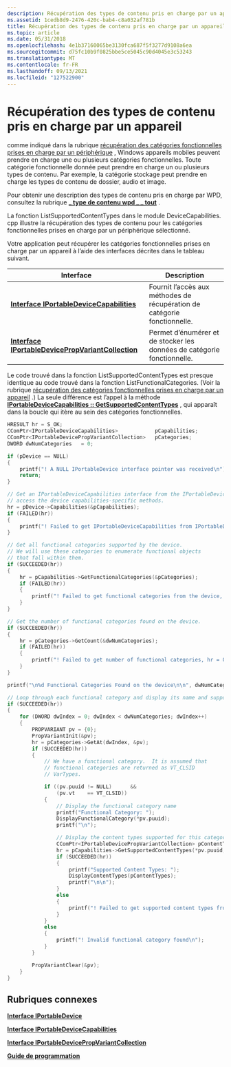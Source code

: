 ```yaml
---
description: Récupération des types de contenu pris en charge par un appareil
ms.assetid: 1cedb8d9-2476-420c-bab4-c8a032af781b
title: Récupération des types de contenu pris en charge par un appareil
ms.topic: article
ms.date: 05/31/2018
ms.openlocfilehash: 4e1b37160065be3130fca687f5f3277d9108a6ea
ms.sourcegitcommit: d75fc10b9f0825bbe5ce5045c90d4045e3c53243
ms.translationtype: MT
ms.contentlocale: fr-FR
ms.lasthandoff: 09/13/2021
ms.locfileid: "127522900"
---
```

# <a name="retrieving-the-content-types-supported-by-a-device"></a>Récupération des types de contenu pris en charge par un appareil

comme indiqué dans la rubrique [récupération des catégories fonctionnelles prises en charge par un périphérique](retrieving-the-functional-categories-supported-by-a-device.md) , Windows appareils mobiles peuvent prendre en charge une ou plusieurs catégories fonctionnelles. Toute catégorie fonctionnelle donnée peut prendre en charge un ou plusieurs types de contenu. Par exemple, la catégorie stockage peut prendre en charge les types de contenu de dossier, audio et image.

Pour obtenir une description des types de contenu pris en charge par WPD, consultez la rubrique [**\_ type de contenu wpd \_ \_ tout**](wpd-content-type-all.md) .

La fonction ListSupportedContentTypes dans le module DeviceCapabilities. cpp illustre la récupération des types de contenu pour les catégories fonctionnelles prises en charge par un périphérique sélectionné.

Votre application peut récupérer les catégories fonctionnelles prises en charge par un appareil à l’aide des interfaces décrites dans le tableau suivant.



| Interface                                                                                      | Description                                                   |
|------------------------------------------------------------------------------------------------|---------------------------------------------------------------|
| [**Interface IPortableDeviceCapabilities**](/windows/desktop/api/portabledeviceapi/nn-portabledeviceapi-iportabledevicecapabilities)                   | Fournit l’accès aux méthodes de récupération de catégorie fonctionnelle. |
| [**Interface IPortableDevicePropVariantCollection**](iportabledevicepropvariantcollection.md) | Permet d’énumérer et de stocker les données de catégorie fonctionnelle.         |



 

Le code trouvé dans la fonction ListSupportedContentTypes est presque identique au code trouvé dans la fonction ListFunctionalCategories. (Voir la rubrique [récupération des catégories fonctionnelles prises en charge par un appareil](retrieving-the-functional-categories-supported-by-a-device.md) .) La seule différence est l’appel à la méthode [**IPortableDeviceCapabilities :: GetSupportedContentTypes**](/windows/desktop/api/PortableDeviceApi/nf-portabledeviceapi-iportabledevicecapabilities-getsupportedcontenttypes) , qui apparaît dans la boucle qui itère au sein des catégories fonctionnelles.


```C++
HRESULT hr = S_OK;
CComPtr<IPortableDeviceCapabilities>            pCapabilities;
CComPtr<IPortableDevicePropVariantCollection>   pCategories;
DWORD dwNumCategories   = 0;

if (pDevice == NULL)
{
    printf("! A NULL IPortableDevice interface pointer was received\n");
    return;
}

// Get an IPortableDeviceCapabilities interface from the IPortableDevice interface to
// access the device capabilities-specific methods.
hr = pDevice->Capabilities(&pCapabilities);
if (FAILED(hr))
{
    printf("! Failed to get IPortableDeviceCapabilities from IPortableDevice, hr = 0x%lx\n",hr);
}

// Get all functional categories supported by the device.
// We will use these categories to enumerate functional objects
// that fall within them.
if (SUCCEEDED(hr))
{
    hr = pCapabilities->GetFunctionalCategories(&pCategories);
    if (FAILED(hr))
    {
        printf("! Failed to get functional categories from the device, hr = 0x%lx\n",hr);
    }
}

// Get the number of functional categories found on the device.
if (SUCCEEDED(hr))
{
    hr = pCategories->GetCount(&dwNumCategories);
    if (FAILED(hr))
    {
        printf("! Failed to get number of functional categories, hr = 0x%lx\n",hr);
    }
}

printf("\n%d Functional Categories Found on the device\n\n", dwNumCategories);

// Loop through each functional category and display its name and supported content types.
if (SUCCEEDED(hr))
{
    for (DWORD dwIndex = 0; dwIndex < dwNumCategories; dwIndex++)
    {
        PROPVARIANT pv = {0};
        PropVariantInit(&pv);
        hr = pCategories->GetAt(dwIndex, &pv);
        if (SUCCEEDED(hr))
        {
            // We have a functional category.  It is assumed that
            // functional categories are returned as VT_CLSID
            // VarTypes.

            if ((pv.puuid != NULL)      &&
                (pv.vt    == VT_CLSID))
            {
                // Display the functional category name
                printf("Functional Category: ");
                DisplayFunctionalCategory(*pv.puuid);
                printf("\n");

                // Display the content types supported for this category
                CComPtr<IPortableDevicePropVariantCollection> pContentTypes;
                hr = pCapabilities->GetSupportedContentTypes(*pv.puuid, &pContentTypes);
                if (SUCCEEDED(hr))
                {
                    printf("Supported Content Types: ");
                    DisplayContentTypes(pContentTypes);
                    printf("\n\n");
                }
                else
                {
                    printf("! Failed to get supported content types from the device, hr = 0x%lx\n",hr);
                }
            }
            else
            {
                printf("! Invalid functional category found\n");
            }
        }

        PropVariantClear(&pv);
    }
}
```



## <a name="related-topics"></a>Rubriques connexes

<dl> <dt>

[**Interface IPortableDevice**](/windows/desktop/api/PortableDeviceApi/nn-portabledeviceapi-iportabledevice)
</dt> <dt>

[**Interface IPortableDeviceCapabilities**](/windows/desktop/api/portabledeviceapi/nn-portabledeviceapi-iportabledevicecapabilities)
</dt> <dt>

[**Interface IPortableDevicePropVariantCollection**](iportabledevicepropvariantcollection.md)
</dt> <dt>

[**Guide de programmation**](programming-guide.md)
</dt> </dl>

 

 



